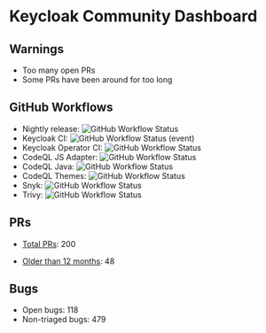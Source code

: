 # Keycloak Community Dashboard


## Warnings

* Too many open PRs
* Some PRs have been around for too long

## GitHub Workflows

* Nightly release: ![GitHub Workflow Status](https://img.shields.io/github/workflow/status/keycloak-rel/keycloak-rel/Release%20Nightly)
* Keycloak CI: ![GitHub Workflow Status (event)](https://img.shields.io/github/workflow/status/keycloak/keycloak/Keycloak%20CI?event=schedule&branch=main)
* Keycloak Operator CI: ![GitHub Workflow Status](https://img.shields.io/github/workflow/status/keycloak/keycloak/Keycloak%20Operator%20CI?event=schedule&branch=main)
* CodeQL JS Adapter: ![GitHub Workflow Status](https://img.shields.io/github/workflow/status/keycloak/keycloak/CodeQL%20JS%20Adapter?event=schedule&branch=main)
* CodeQL Java: ![GitHub Workflow Status](https://img.shields.io/github/workflow/status/keycloak/keycloak/CodeQL%20Java?event=schedule&branch=main)
* CodeQL Themes: ![GitHub Workflow Status](https://img.shields.io/github/workflow/status/keycloak/keycloak/CodeQL%20Themes?event=schedule&branch=main)
* Snyk: ![GitHub Workflow Status](https://img.shields.io/github/workflow/status/keycloak/keycloak/Snyk?event=schedule&branch=main)
* Trivy: ![GitHub Workflow Status](https://img.shields.io/github/workflow/status/keycloak/keycloak/Trivy?event=schedule&branch=main)

## PRs

* [Total PRs](https://github.com/keycloak/keycloak/pulls): 200

* [Older than 12 months](https://github.com/keycloak/keycloak/pulls?q=created%3A<2021-08-26): 48

## Bugs

* Open bugs: 118
* Non-triaged bugs: 479

